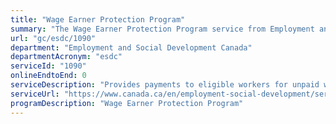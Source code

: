 ```yaml
---
title: "Wage Earner Protection Program"
summary: "The Wage Earner Protection Program service from Employment and Social Development Canada is not available end-to-end online, according to the GC Service Inventory."
url: "gc/esdc/1090"
department: "Employment and Social Development Canada"
departmentAcronym: "esdc"
serviceId: "1090"
onlineEndtoEnd: 0
serviceDescription: "Provides payments to eligible workers for unpaid wages, vacation, severance and termination pay they are owed when their employer files for bankruptcy or becomes subject to a receivership under the Bankruptcy and Insolvency Act."
serviceUrl: "https://www.canada.ca/en/employment-social-development/services/wage-earner-protection.html"
programDescription: "Wage Earner Protection Program"
---
```

